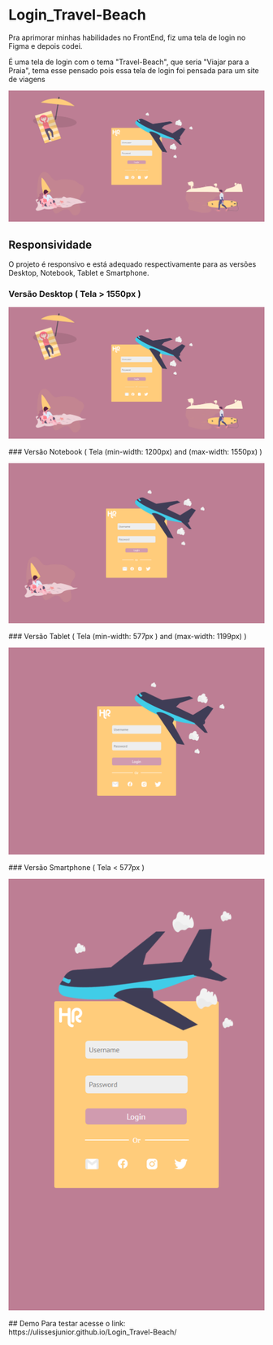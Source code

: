 # Login_Travel-Beach
Pra aprimorar minhas habilidades no FrontEnd, fiz uma tela de login no Figma e depois codei. <p>
É uma tela de login com o tema "Travel-Beach", que seria "Viajar para a Praia", tema esse pensado pois essa tela de login foi pensada para um site de viagens
<p align="center">
<img src="assets/Demo Login.png">
<p>
  
## Responsividade
O projeto é responsivo e está adequado respectivamente para as versões Desktop, Notebook, Tablet e Smartphone.
### Versão Desktop ( Tela > 1550px )
<p align="center">
<img src="assets/Demo Login.png">
<p>
### Versão Notebook ( Tela (min-width: 1200px) and (max-width: 1550px) )
<p align="center">
<img src="assets/Demo Login Notebook.png">
<p>   
### Versão Tablet ( Tela (min-width: 577px ) and (max-width: 1199px) )
<p align="center">
<img src="assets/Demo Login Tablet.png">
<p>   
### Versão Smartphone ( Tela < 577px )
<p align="center">
<img src="assets/Demo Login Smartphone.png">
<p>                              
## Demo
Para testar acesse o link: 
https://ulissesjunior.github.io/Login_Travel-Beach/
